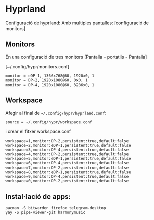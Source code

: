 # Hyprland

Configuració de hyprland:
Amb multiples pantalles: [configuració de monitors]


## Monitors

En una configuració de tres monitors [Pantalla - portatils - Pantalla] 

[~/.config/hypr/monitors.conf]
```
monitor = eDP-1, 1366x768@60, 1920x0, 1
monitor = DP-2, 1920x1080@60, 0x0, 1
monitor = DP-4, 1920x1080@60, 3286x0, 1
```

## Workspace

Afegir al final de ```~/.config/hypr/hyprland.conf```:

```
source = ~/.config/hypr/workspace.conf
```
i crear el fitxer workspace.conf
```
workspace=1,monitor:DP-2,persistent:true,default:false
workspace=2,monitor:eDP-1,persistent:true,default:false
workspace=3,monitor:DP-4,persistent:true,default:false
workspace=4,monitor:DP-2,persistent:true,default:false
workspace=5,monitor:eDP-1,persistent:true,default:false
workspace=6,monitor:DP-4,persistent:true,default:false
workspace=7,monitor:DP-2,persistent:true,default:false
workspace=8,monitor:eDP-1,persistent:true,default:false
workspace=9,monitor:DP-4,persistent:true,default:false
workspace=0,monitor:DP-2,persistent:true,default:false
```

## Instal·lació de apps:

```
pacman -S bitwarden firefox telegram-desktop
yay -S pipe-viewer-git harmonymusic


